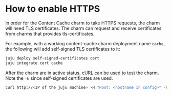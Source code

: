 # How to enable HTTPS

In order for the Content Cache charm to take HTTPS requests, the charm will need TLS certificates.
The charm can request and receive certificates from charms that provides tls-certificates.

For example, with a working content-cache charm deployment name `cache`, the following will add self-signed TLS certificates to it:

```bash
juju deploy self-signed-certificates cert
juju integrate cert cache
```

After the charm are in active status, cURL can be used to test the charm. Note the `-k` since self-signed certificates are used.

```bash
curl http://<IP of the juju machine> -H "Host: <hostname in config>" -k
```
